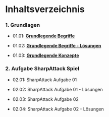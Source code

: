 # Inhaltsverzeichnis

### 1. Grundlagen

- 01.01: [**Grundlegende Begriffe**](/01_Grundlagen/01.01_Grundlegende_Begriffe.md)

- 01.02: **[Grundlegende Begriffe - Lösungen](/01_Grundlagen/01.02_Grundlegende_Begriffe_Lösung.md)**

- 01.03: [**Grundlegende Konzepte**](/01_Grundlagen/01.03_Grundlegende_Konzepte.md)



### 2. Aufgabe SharpAttack Spiel

- 02.01: SharpAttack Aufgabe 01

- 02.02: SharpAttack Aufgabe 01 - Lösungen

- 02.03: SharpAttack Aufgabe 02

- 02.04: SharpAttack Aufgabe 02 - Lösungen